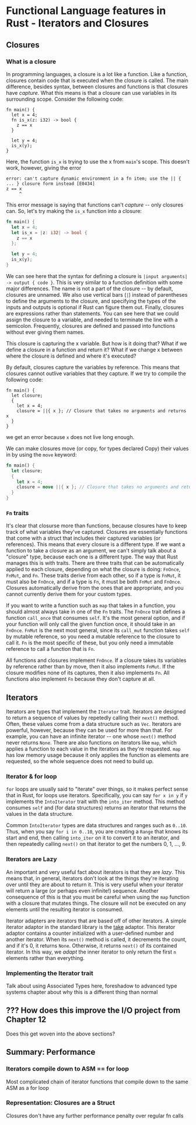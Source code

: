 # Functional Language features in Rust - Iterators and Closures

## Closures

### What is a closure

In programming languages, a closure is a lot like a function. Like a function, closures contain code
that is executed when the closure is called. The main difference, besides syntax, between closures
and functions is that closures have *capture*. What this means is that a closure can use variables
in its surrounding scope. Consider the following code:

```rust,ignore
fn main() {
  let x = 4;
  fn is_x(z: i32) -> bool {
    z == x
  }
  
  let y = 4;
  is_x(y);
}
```

Here, the function `is_x` is trying to use the x from `main`'s scope. This doesn't work, however,
giving the error

```text
error: can't capture dynamic environment in a fn item; use the || { ... } closure form instead [E0434]
z == x
     ^
```

This error message is saying that functions can't *capture* -- only closures can. So, let's try
making the `is_x` function into a closure:
```rust
fn main() {
  let x = 4;
  let is_x = |z: i32| -> bool {
    z == x
  };

  let y = 4;
  is_x(y);
}
```

We can see here that the syntax for defining a closure is `|input arguments| -> output { code }`.
This is very similar to a function definition with some major differences. The name is not a part of
the closure -- by default, closures are unnamed. We also use vertical bars (`|`) instead of
parentheses to define the arguments to the closure, and specifying the types of the inputs and
outputs is optional if Rust can figure them out. Finally, closures are expressions rather than
statements. You can see here that we could assign the closure to a variable, and needed to terminate
the line with a semicolon. Frequently, closures are defined and passed into functions without ever
giving them names.

This closure is capturing the x variable. But how is it doing that? What if we define a closure in a
function and return it? What if we change x between where the closure is defined and where it's
executed?

By default, closures capture the variables by reference. This means that closures cannot outlive
variables that they capture. If we try to compile the following code:
```rust,ignore
fn main() {
  let closure;
  {
    let x = 4;
    closure = ||{ x }; // Closure that takes no arguments and returns x
  }
}
```
we get an error because `x` does not live long enough.

We can make closures move (or copy, for types declared Copy) their values in by using the `move`
keyword:
```rust
fn main() {
  let closure;
  {
    let x = 4;
    closure = move ||{ x }; // Closure that takes no arguments and returns x
  }
}
```

### `Fn` traits

It's clear that closurse more than functions, because closures have to keep track of what variables
they've captured. Closures are essentially functions that come with a struct that includes their
captured variables (or references). This means that every closure is a different type. If we want a
function to take a closure as an argument, we can't simply talk about a "closure" type, because each
one is a different type. The way that Rust manages this is with traits. There are three traits that
can be automatically applied to each closure, depending on what the closure is doing: `FnOnce`,
`FnMut`, and `Fn`. These traits derive from each other, so if a type is `FnMut`, it must also be
`FnOnce`, and if a type is `Fn`, it must be both `FnMut` and `FnOnce`. Closures automatically derive
from the ones that are appropriate, and you cannot currently derive them for your custom types.

If you want to write a function such as `map` that takes in a function, you should almost always
take in one of the `Fn` traits. The `FnOnce` trait defines a function `call_once` that consumes
`self`. It's the most general option, and if your function will only call the given function once,
it should take in an `FnOnce`. `FnMut` is the next most general, since its `call_mut` function takes
`self` by mutable reference, so you need a mutable reference to the closure to call it. `Fn` is the
most specific of these, but you only need a immutable reference to call a function that is `Fn`.

All functions and closures implement `FnOnce`. If a closure takes its variables by reference rather
than by move, then it also implements `FnMut`. If the closure modifies none of its captures, then it
also implements `Fn`. All functions also implement `Fn` because they don't capture at all.

## Iterators

Iterators are types that implement the `Iterator` trait. Iterators are designed to return a sequence
of values by repetedly calling their `next()` method. Often, these values come from a data structure
such as `Vec`. Iterators are powerful, however, because they can be used for more than that. For
example, you can have an infinite iterator -- one whose `next()` method never returns `None`. There
are also functions on iterators like `map`, which applies a function to each value in the iterators
as they're requested. `map` has low memory usage because it only applies the function as elements
are requested, so the whole sequence does not need to build up.

### Iterator & for loop

`for` loops are usually said to "iterate" over things, so it makes perfect sense that in Rust, for
loops use iterators. Specifically, you can say `for x in y` if `y` implements the `IntoIterator`
trait with the `into_iter` method. This method consumes `self` and (for data structures) returns an
iterator that returns the values in the data structure.

Common `IntoIterator` types are data structures and ranges such as `0..10`. Thus, when you say `for
i in 0..10`, you are creating a `Range` that knows its start and end, then calling `into_iter` on it
to convert it to an iterator, and then repeatedly calling `next()` on that iterator to get the
numbers 0, 1, ..., 9.

### Iterators are Lazy

An important and very useful fact about iterators is that they are _lazy_. This means that, in
general, iterators don't look at the things they're iterating over until they are about to return
it. This is very useful when your iterator will return a large (or perhaps even infinite!) sequence.
Another consequence of this is that you must be careful when using the `map` function with a closure
that mutates things. The closure will not be executed on any elements until the resulting iterator
is consumed.

Iterator adapters are iterators that are based off of other iterators. A simple iterator adaptor in
the standard library is the [take](https://doc.rust-lang.org/std/iter/struct.Take.html) adaptor.
This iterator adaptor contains a counter initialized with a user-defined number and another
iterator. When its `next()` method is called, it decrements the count, and if it's 0, it returns
`None`. Otherwise, it returns `next()` of its contained iterator. In this way, we _adapt_ the inner
iterator to only return the first `n` elements rather than everything.

### Implementing the Iterator trait

Talk about using Associated Types here, foreshadow to advanced type systems
chapter about why this is a different thing than normal

## ??? How does this improve the I/O project from Chapter 12

Does this get woven into the above sections?

## Summary: Performance

### Iterators compile down to ASM == for loop

Most complicated chain of iterator functions that compile down to the same ASM as a for loop

### Representation: Closures are a Struct

Closures don't have any further performance penalty over regular fn calls

